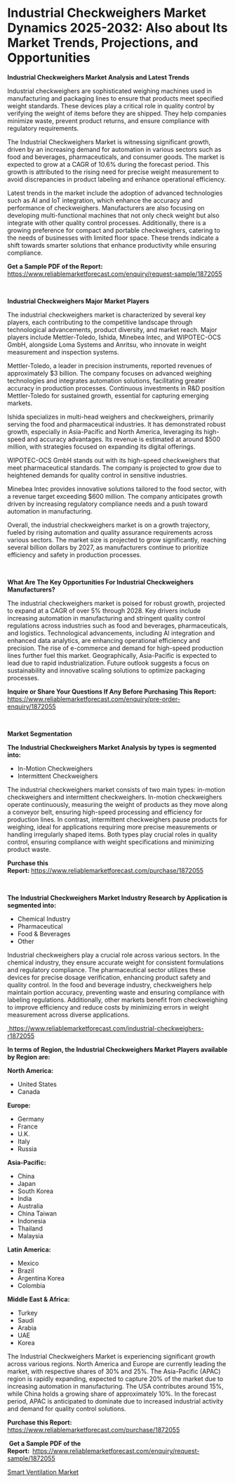 <p><h1>Industrial Checkweighers Market Dynamics 2025-2032: Also about Its Market Trends, Projections, and Opportunities</h1></p><p><strong>Industrial Checkweighers Market Analysis and Latest Trends</strong></p>
<p><p>Industrial checkweighers are sophisticated weighing machines used in manufacturing and packaging lines to ensure that products meet specified weight standards. These devices play a critical role in quality control by verifying the weight of items before they are shipped. They help companies minimize waste, prevent product returns, and ensure compliance with regulatory requirements.</p><p>The Industrial Checkweighers Market is witnessing significant growth, driven by an increasing demand for automation in various sectors such as food and beverages, pharmaceuticals, and consumer goods. The market is expected to grow at a CAGR of 10.6% during the forecast period. This growth is attributed to the rising need for precise weight measurement to avoid discrepancies in product labeling and enhance operational efficiency.</p><p>Latest trends in the market include the adoption of advanced technologies such as AI and IoT integration, which enhance the accuracy and performance of checkweighers. Manufacturers are also focusing on developing multi-functional machines that not only check weight but also integrate with other quality control processes. Additionally, there is a growing preference for compact and portable checkweighers, catering to the needs of businesses with limited floor space. These trends indicate a shift towards smarter solutions that enhance productivity while ensuring compliance.</p></p>
<p><strong>Get a Sample PDF of the Report:&nbsp;</strong> <a href="https://www.reliablemarketforecast.com/enquiry/request-sample/1872055?utm_campaign=2332&utm_medium=2&utm_source=Github&utm_content=ia&utm_term=16022025&utm_id=industrial-checkweighers">https://www.reliablemarketforecast.com/enquiry/request-sample/1872055</a></p>
<p>&nbsp;</p>
<p><strong>Industrial Checkweighers Major Market Players</strong></p>
<p><p>The industrial checkweighers market is characterized by several key players, each contributing to the competitive landscape through technological advancements, product diversity, and market reach. Major players include Mettler-Toledo, Ishida, Minebea Intec, and WIPOTEC-OCS GmbH, alongside Loma Systems and Anritsu, who innovate in weight measurement and inspection systems.</p><p>Mettler-Toledo, a leader in precision instruments, reported revenues of approximately $3 billion. The company focuses on advanced weighing technologies and integrates automation solutions, facilitating greater accuracy in production processes. Continuous investments in R&D position Mettler-Toledo for sustained growth, essential for capturing emerging markets.</p><p>Ishida specializes in multi-head weighers and checkweighers, primarily serving the food and pharmaceutical industries. It has demonstrated robust growth, especially in Asia-Pacific and North America, leveraging its high-speed and accuracy advantages. Its revenue is estimated at around $500 million, with strategies focused on expanding its digital offerings.</p><p>WIPOTEC-OCS GmbH stands out with its high-speed checkweighers that meet pharmaceutical standards. The company is projected to grow due to heightened demands for quality control in sensitive industries. </p><p>Minebea Intec provides innovative solutions tailored to the food sector, with a revenue target exceeding $600 million. The company anticipates growth driven by increasing regulatory compliance needs and a push toward automation in manufacturing.</p><p>Overall, the industrial checkweighers market is on a growth trajectory, fueled by rising automation and quality assurance requirements across various sectors. The market size is projected to grow significantly, reaching several billion dollars by 2027, as manufacturers continue to prioritize efficiency and safety in production processes.</p></p>
<p>&nbsp;</p>
<p><strong>What Are The Key Opportunities For Industrial Checkweighers Manufacturers?</strong></p>
<p><p>The industrial checkweighers market is poised for robust growth, projected to expand at a CAGR of over 5% through 2028. Key drivers include increasing automation in manufacturing and stringent quality control regulations across industries such as food and beverages, pharmaceuticals, and logistics. Technological advancements, including AI integration and enhanced data analytics, are enhancing operational efficiency and precision. The rise of e-commerce and demand for high-speed production lines further fuel this market. Geographically, Asia-Pacific is expected to lead due to rapid industrialization. Future outlook suggests a focus on sustainability and innovative scaling solutions to optimize packaging processes.</p></p>
<p><strong>Inquire or Share Your Questions If Any Before Purchasing This Report:</strong> <a href="https://www.reliablemarketforecast.com/enquiry/pre-order-enquiry/1872055?utm_campaign=2332&utm_medium=2&utm_source=Github&utm_content=ia&utm_term=16022025&utm_id=industrial-checkweighers">https://www.reliablemarketforecast.com/enquiry/pre-order-enquiry/1872055</a></p>
<p>&nbsp;</p>
<p><strong>Market Segmentation</strong></p>
<p><strong>The Industrial Checkweighers Market Analysis by types is segmented into:</strong></p>
<p><ul><li>In-Motion Checkweighers</li><li>Intermittent Checkweighers</li></ul></p>
<p><p>The industrial checkweighers market consists of two main types: in-motion checkweighers and intermittent checkweighers. In-motion checkweighers operate continuously, measuring the weight of products as they move along a conveyor belt, ensuring high-speed processing and efficiency for production lines. In contrast, intermittent checkweighers pause products for weighing, ideal for applications requiring more precise measurements or handling irregularly shaped items. Both types play crucial roles in quality control, ensuring compliance with weight specifications and minimizing product waste.</p></p>
<p><strong>Purchase this Report:&nbsp;</strong><a href="https://www.reliablemarketforecast.com/purchase/1872055?utm_campaign=2332&utm_medium=2&utm_source=Github&utm_content=ia&utm_term=16022025&utm_id=industrial-checkweighers">https://www.reliablemarketforecast.com/purchase/1872055</a></p>
<p>&nbsp;</p>
<p><strong>The Industrial Checkweighers Market Industry Research by Application is segmented into:</strong></p>
<p><ul><li>Chemical Industry</li><li>Pharmaceutical</li><li>Food & Beverages</li><li>Other</li></ul></p>
<p><p>Industrial checkweighers play a crucial role across various sectors. In the chemical industry, they ensure accurate weight for consistent formulations and regulatory compliance. The pharmaceutical sector utilizes these devices for precise dosage verification, enhancing product safety and quality control. In the food and beverage industry, checkweighers help maintain portion accuracy, preventing waste and ensuring compliance with labeling regulations. Additionally, other markets benefit from checkweighing to improve efficiency and reduce costs by minimizing errors in weight measurement across diverse applications.</p></p>
<p><a href="https://www.reliablemarketforecast.com/industrial-checkweighers-r1872055?utm_campaign=2332&utm_medium=2&utm_source=Github&utm_content=ia&utm_term=16022025&utm_id=industrial-checkweighers">&nbsp;https://www.reliablemarketforecast.com/industrial-checkweighers-r1872055</a></p>
<p><strong>In terms of Region, the Industrial Checkweighers Market Players available by Region are:</strong></p>
<p>
    <p> <strong> North America: </strong>
        <ul>
            <li>United States</li>
            <li>Canada</li>
        </ul>
        </p> 
    <p> <strong> Europe: </strong>
        <ul>
            <li>Germany</li>
            <li>France</li>
            <li>U.K.</li>
            <li>Italy</li>
            <li>Russia</li>
        </ul>
        </p> 
    <p> <strong> Asia-Pacific: </strong>
        <ul>
            <li>China</li>
            <li>Japan</li>
            <li>South Korea</li>
            <li>India</li>
            <li>Australia</li>
            <li>China Taiwan</li>
            <li>Indonesia</li>
            <li>Thailand</li>
            <li>Malaysia</li>
        </ul>
        </p> 
    <p> <strong> Latin America: </strong>
        <ul>
            <li>Mexico</li>
            <li>Brazil</li>
            <li>Argentina Korea</li>
            <li>Colombia</li>
        </ul>
        </p> 
    <p> <strong> Middle East & Africa: </strong>
        <ul>
            <li>Turkey</li>
            <li>Saudi</li>
            <li>Arabia</li>
            <li>UAE</li>
            <li>Korea</li>
        </ul>
    </p>
    </p>
<p><p>The Industrial Checkweighers Market is experiencing significant growth across various regions. North America and Europe are currently leading the market, with respective shares of 30% and 25%. The Asia-Pacific (APAC) region is rapidly expanding, expected to capture 20% of the market due to increasing automation in manufacturing. The USA contributes around 15%, while China holds a growing share of approximately 10%. In the forecast period, APAC is anticipated to dominate due to increased industrial activity and demand for quality control solutions.</p></p>
<p><strong>Purchase this Report: </strong><a href="https://www.reliablemarketforecast.com/purchase/1872055?utm_campaign=2332&utm_medium=2&utm_source=Github&utm_content=ia&utm_term=16022025&utm_id=industrial-checkweighers">https://www.reliablemarketforecast.com/purchase/1872055</a></p>
<p>&nbsp;<strong>Get a Sample PDF of the Report:&nbsp;&nbsp;</strong><a href="https://www.reliablemarketforecast.com/enquiry/request-sample/1872055?utm_campaign=2332&utm_medium=2&utm_source=Github&utm_content=ia&utm_term=16022025&utm_id=industrial-checkweighers">https://www.reliablemarketforecast.com/enquiry/request-sample/1872055</a></p>
<p><strong></strong></p>
<p><p><a href="https://github.com/schwminh2001101/Market-Research-Report-List-1/blob/main/smart-ventilation-market.md?utm_campaign=2332&utm_medium=2&utm_source=Github&utm_content=ia&utm_term=16022025&utm_id=industrial-checkweighers">Smart Ventilation Market</a></p></p>
